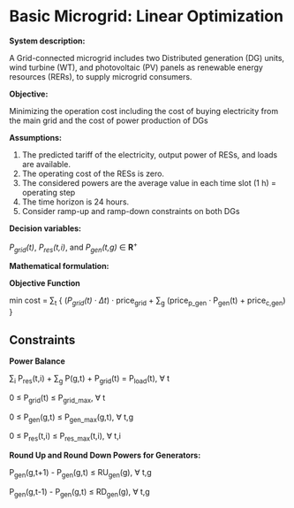 # Basic Microgrid: Linear Optimization

**System description:**

A Grid-connected microgrid includes two Distributed generation (DG) units, wind turbine (WT), and photovoltaic (PV) panels as renewable energy resources (RERs), to supply microgrid consumers.

**Objective:**

Minimizing the operation cost including the cost of buying electricity from the main grid and the cost of power production of DGs

**Assumptions:**

1) The predicted tariff of the electricity, output power of RESs, and loads are available.
2) The operating cost of the RESs is zero.
3) The considered powers are the average value in each time slot (1 h) = operating step
4) The time horizon is 24 hours.
5) Consider ramp-up and ramp-down constraints on both DGs

**Decision variables:**
<p><i>P<sub>grid</sub>(t)</i>, <i>P<sub>res</sub>(t,i)</i>, and <i>P<sub>gen</sub>(t,g)</i> &isin; <b>R</b><sup>+</sup></p>

**Mathematical formulation:**

**Objective Function**
<p>min cost = &sum;<sub>t</sub> { (<i>P<sub>grid</sub>(t) &middot; &Delta;t</i>) &middot; price<sub>grid</sub> + &sum;<sub>g</sub> (price<sub>p_gen</sub> &middot; P<sub>gen</sub>(t) + price<sub>c,gen</sub>) }</p>

## Constraints

**Power Balance**   <p>&sum;<sub>i</sub> P<sub>res</sub>(t,i) + &sum;<sub>g</sub> P(g,t) + P<sub>grid</sub>(t) = P<sub>load</sub>(t), &forall; t</p>
<p>0 &le; P<sub>grid</sub>(t) &le; P<sub>grid_max</sub>, &forall; t</p>
<p>0 &le; P<sub>gen</sub>(g,t) &le; P<sub>gen_max</sub>(g,t), &forall; t,g</p>
<p>0 &le; P<sub>res</sub>(t,i) &le; P<sub>res_max</sub>(t,i), &forall; t,i</p>

**Round Up and Round Down Powers for Generators:**
<p>P<sub>gen</sub>(g,t+1) - P<sub>gen</sub>(g,t) &le; RU<sub>gen</sub>(g), &forall; t,g</p>
<p>P<sub>gen</sub>(g,t-1) - P<sub>gen</sub>(g,t) &le; RD<sub>gen</sub>(g), &forall; t,g</p>

